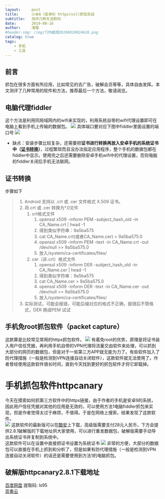 ```yaml
---
layout:     post
title:      小米6（安卓9）https(ssl)抓包实战
subtitle:   测评几种方法和坑
date:       2019-08-16
author:     浅唱
#header-img: /img/TIM截图20190810024626.png
catalog: true
tags:
    - 手机
    - 工具
---
```


## 前言
抓包在很多方面有所应用，比如常见的去广告，破解会员等等，具体自由发挥。本文测评了几种常用的软件和方法，推荐最后一个方法，敬请阅览。

## 电脑代理fiddler

这个方法是利用同局域网内的wifi来实现的，利用系统自带的wifi代理设置即可在电脑上看到手机上传输的数据包。
![](https://cdn.jsdelivr.net/gh/qcnhy/img/TIM截图20190816010010.png)
具体端口要对应下图中fiddler里面设置的端口号
![](https://cdn.jsdelivr.net/gh/qcnhy/img/TIM截图20190816011320.png)
+ 缺点：安装步骤比较复杂，还需要把**证书进行转换再放入安卓手机的系统证书中（[证书转换](#证书转换)）**，过程繁琐而且没办法指定应用程序，整个手机的数据包都在fiddler中显示。使用完之后还需要删除安卓手机wifi中的代理设置，否则电脑的fiddler关闭后手机无法联网。

## 证书转换
步骤如下
>1. Android 支持以 .crt 或 .cer 文件格式 X.509 证书。
>2. 将.crt 或 .cer 转换为*.0文件
>    1. crt格式文件
>        1. openssl x509 -inform PEM -subject_hash_old -in CA_Name.crt  \| head -1
>        2. 得到类似字符串：9a5ba575
>        3. cat CA_Name.crt(或者CA_Name.cer)  > 9a5ba575.0
>        4. openssl x509 -inform PEM -text -in CA_Name.crt  -out /dev/null >> 9a5ba575.0
>        5. 放入/system/ca-certificates/files/
>    2. cer（非.crt）格式文件
>        1. openssl x509 -inform DER -subject_hash_old -in CA_Name.cer    \| head -1
>        2. 得到类似字符串：9a5ba575
>        3. cat CA_Name.cer  > 9a5ba575.0
>        4. openssl x509 -inform DER -text -in CA_Name.cer    -out /dev/null >> 9a5ba575.0
>        5. 放入/system/ca-certificates/files/
>3. 实际测试，可能会报错，可能后缀对应的格式不正确，报错后不管格式，DER 换成PEM 试试

## 手机免root抓包软件（packet capture）
这款算是比较常见常用的https抓包软件。
![](https://cdn.jsdelivr.net/gh/qcnhy/img/TIM截图20190816012503.png)
有着免root的优势，原理是将证书装入用户信任凭据，再利用手机自带的VPN代理将流量交由软件来处理，可以抓到大部分的网页的数据包，但是对于一些第三方APP就无能为力了。有些软件加入了防代理措施（一般是检测到VPN连接自动关闭软件），这款软件就无法使用了。作者曾经使用这款软件很长时间，直到今天找到更好的抓包软件才将它卸载掉。

# 手机抓包软件httpcanary
今天在摸索如何抓第三方软件中的https链接，由于作者的手机是安卓9的系统，因此用户信任凭据对其他的应用是无效的，可以使用方法1电脑fiddler抓包来实现，但是作者觉得太过于麻烦，不值得。于是在网络上搜索，结果发现了这款软件。        
![](https://cdn.jsdelivr.net/gh/qcnhy/img/TIM截图20190816013210.png)
这款软件的最新版可以在[酷安](https://www.coolapk.com/)上下载，高级版需要支付28元人民币，下方会提供2.8.1破解版的下载地址供大家使用，可以进行重发数据包，破解版需要手动导出系统证书并复制到系统中。        
这款软件可以在设置中直接把证书设置为系统证书
![](https://cdn.jsdelivr.net/gh/qcnhy/img/TIM截图20190816013609.png)
非常的方便，大部分的数据包可以直接在手机上抓到和分析了，但是如果有防代理措施（一般是检测到VPN连接自动关闭软件）的话还是需要使用到方法1的电脑抓包。

## 破解版httpcanary2.8.1下载地址
[百度网盘](https://pan.baidu.com/s/1FRaz0PvJeL-ZcmN8HGtsig) 提取码: ls95      
[蓝奏云](https://www.lanzous.com/i5lfdva)

